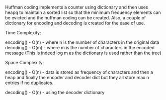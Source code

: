 Huffman coding implements a counter using dictionary and then uses heapq to maintain a sorted list so that the minimum frequency elements can be evicted and the huffman coding can be created. Also, a couple of dictionary for encoding and decoding is created for the ease of use. 

Time Complexity:

encoding() - O(n) - where n is the number of characters in the original data
decoding() - O(m) - where m is the number of characters in the encoded message (This is indeed log m as the dictionary is used rather than the tree)

Space Complexity:

encoding() - O(n) - data is stored as frequency of characters and then a heap and finally the encoder and decoder dict but they all store max n entries if no duplicates.

decoding() - O(n) - using the decoder dictionary 
